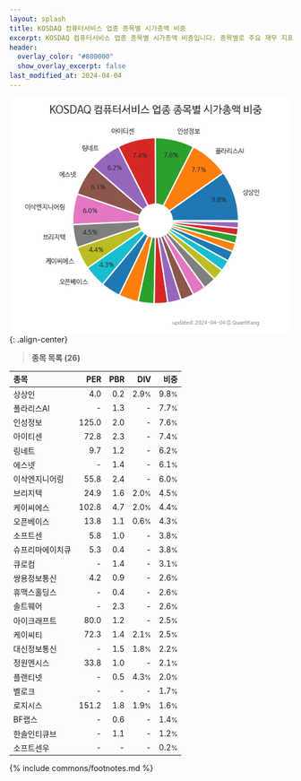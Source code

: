 ```yaml
---
layout: splash
title: KOSDAQ 컴퓨터서비스 업종 종목별 시가총액 비중
excerpt: KOSDAQ 컴퓨터서비스 업종 종목별 시가총액 비중입니다. 종목별로 주요 재무 지표를 함께 표시합니다.
header:
  overlay_color: "#800000"
  show_overlay_excerpt: false
last_modified_at: 2024-04-04
---
```



![KOSDAQ 컴퓨터서비스 업종 종목별 시가총액 비중](/stats/sector/images/kosdaq_업종_컴퓨터서비스_종목.png){: .align-center}


> **종목 목록 (26)**<a id="list"></a>

| **종목** | **PER** | **PBR** | **DIV** | **비중** |
| :------- | ------: | ------: | ------: | -------: |
| 상상인 | 4.0 | 0.2 | 2.9<small>%</small> | 9.8<small>%</small> |
| 폴라리스AI | - | 1.3 | - | 7.7<small>%</small> |
| 인성정보 | 125.0 | 2.0 | - | 7.6<small>%</small> |
| 아이티센 | 72.8 | 2.3 | - | 7.4<small>%</small> |
| 링네트 | 9.7 | 1.2 | - | 6.2<small>%</small> |
| 에스넷 | - | 1.4 | - | 6.1<small>%</small> |
| 이삭엔지니어링 | 55.8 | 2.4 | - | 6.0<small>%</small> |
| 브리지텍 | 24.9 | 1.6 | 2.0<small>%</small> | 4.5<small>%</small> |
| 케이씨에스 | 102.8 | 4.7 | 2.0<small>%</small> | 4.4<small>%</small> |
| 오픈베이스 | 13.8 | 1.1 | 0.6<small>%</small> | 4.3<small>%</small> |
| 소프트센 | 5.8 | 1.0 | - | 3.8<small>%</small> |
| 슈프리마에이치큐 | 5.3 | 0.4 | - | 3.8<small>%</small> |
| 큐로컴 | - | 1.4 | - | 3.1<small>%</small> |
| 쌍용정보통신 | 4.2 | 0.9 | - | 2.6<small>%</small> |
| 휴맥스홀딩스 | - | 0.4 | - | 2.6<small>%</small> |
| 솔트웨어 | - | 2.3 | - | 2.6<small>%</small> |
| 아이크래프트 | 80.0 | 1.2 | - | 2.5<small>%</small> |
| 케이씨티 | 72.3 | 1.4 | 2.1<small>%</small> | 2.5<small>%</small> |
| 대신정보통신 | - | 1.5 | 1.8<small>%</small> | 2.2<small>%</small> |
| 정원엔시스 | 33.8 | 1.0 | - | 2.1<small>%</small> |
| 플랜티넷 | - | 0.5 | 4.3<small>%</small> | 2.0<small>%</small> |
| 벨로크 | - | - | - | 1.7<small>%</small> |
| 로지시스 | 151.2 | 1.8 | 1.9<small>%</small> | 1.6<small>%</small> |
| BF랩스 | - | 0.6 | - | 1.4<small>%</small> |
| 한솔인티큐브 | - | 1.1 | - | 1.2<small>%</small> |
| 소프트센우 | - | - | - | 0.2<small>%</small> |

{% include commons/footnotes.md %}